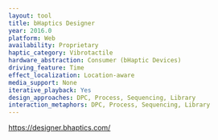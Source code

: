```yaml
---
layout: tool
title: bHaptics Designer
year: 2016.0
platform: Web
availability: Proprietary
haptic_category: Vibrotactile
hardware_abstraction: Consumer (bHaptic Devices)
driving_feature: Time
effect_localization: Location-aware
media_support: None
iterative_playback: Yes
design_approaches: DPC, Process, Sequencing, Library
interaction_metaphors: DPC, Process, Sequencing, Library
---
```

https://designer.bhaptics.com/